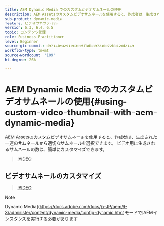 ```yaml
---
title: AEM Dynamic Media でのカスタムビデオサムネールの使用
description: AEM Assetsのカスタムビデオサムネールを使用すると、作成者は、生成された一連のサムネールから適切なサムネールを選択できます。 ビデオ用に生成されるサムネールの数は、簡単にカスタマイズできます。
sub-product: dynamic-media
feature: ビデオプロファイル
version: 6.3, 6.4, 6.5
topic: コンテンツ管理
role: Business Practitioner
level: Beginner
source-git-commit: d9714b9a291ec3ee5f3dba9723de72bb120d2149
workflow-type: tm+mt
source-wordcount: '109'
ht-degree: 26%

---
```



# AEM Dynamic Media でのカスタムビデオサムネールの使用{#using-custom-video-thumbnail-with-aem-dynamic-media}

AEM Assetsのカスタムビデオサムネールを使用すると、作成者は、生成された一連のサムネールから適切なサムネールを選択できます。 ビデオ用に生成されるサムネールの数は、簡単にカスタマイズできます。

>[!VIDEO](https://video.tv.adobe.com/v/16467/?quality=9&learn=on)

## ビデオサムネールのカスタマイズ

>[!VIDEO](https://video.tv.adobe.com/v/18867/)

>[!NOTE]
>
>Dynamic Media](https://docs.adobe.com/docs/ja-JP/aem/6-3/administer/content/dynamic-media/config-dynamic.html)モードで[AEMインスタンスを実行する必要があります